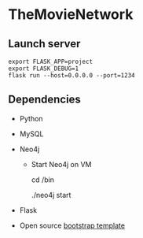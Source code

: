 # TheMovieNetwork

## Launch server

    export FLASK_APP=project
    export FLASK_DEBUG=1
    flask run --host=0.0.0.0 --port=1234

## Dependencies
* Python
* MySQL
* Neo4j
    * Start Neo4j on VM
    
        cd /bin
        
        ./neo4j start
     
* Flask
* Open source [bootstrap template](https://themewagon.com/themes/free-bootstrap-4-html-5-admin-dashboard-template-material-able/)

